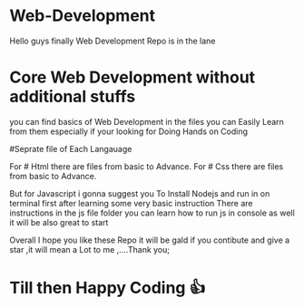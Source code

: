 # Web-Development
Hello guys finally Web Development Repo is in the lane
# Core Web Development without additional stuffs
you can find basics of Web Development in the files you can Easily Learn from them especially if your looking for Doing Hands on Coding

#Seprate file of Each Langauage

For # Html there are files from basic to Advance.
For # Css there are files from basic to Advance.

But for Javascript i gonna suggest you To Install Nodejs and run in on terminal first after learning some very basic instruction
There are instructions in the js file folder you can learn how to run js in console as well it will be also great to start

Overall I hope you like these Repo it will be gald if you contibute and give a star ,it will mean a Lot to me ,....Thank you;

# Till then Happy Coding 👍
